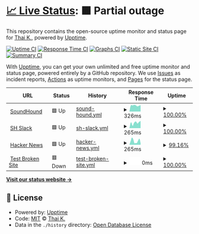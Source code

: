 # [📈 Live Status](https://thaaai.github.io/upptime): <!--live status--> **🟧 Partial outage**

This repository contains the open-source uptime monitor and status page for [Thai K.](https://thaaai.github.io/upptime), powered by [Upptime](https://github.com/upptime/upptime).

[![Uptime CI](https://github.com/thaaai/upptime/workflows/Uptime%20CI/badge.svg)](https://github.com/thaaai/upptime/actions?query=workflow%3A%22Uptime+CI%22)
[![Response Time CI](https://github.com/thaaai/upptime/workflows/Response%20Time%20CI/badge.svg)](https://github.com/thaaai/upptime/actions?query=workflow%3A%22Response+Time+CI%22)
[![Graphs CI](https://github.com/thaaai/upptime/workflows/Graphs%20CI/badge.svg)](https://github.com/thaaai/upptime/actions?query=workflow%3A%22Graphs+CI%22)
[![Static Site CI](https://github.com/thaaai/upptime/workflows/Static%20Site%20CI/badge.svg)](https://github.com/thaaai/upptime/actions?query=workflow%3A%22Static+Site+CI%22)
[![Summary CI](https://github.com/thaaai/upptime/workflows/Summary%20CI/badge.svg)](https://github.com/thaaai/upptime/actions?query=workflow%3A%22Summary+CI%22)

With [Upptime](https://upptime.js.org), you can get your own unlimited and free uptime monitor and status page, powered entirely by a GitHub repository. We use [Issues](https://github.com/thaaai/upptime/issues) as incident reports, [Actions](https://github.com/thaaai/upptime/actions) as uptime monitors, and [Pages](https://thaaai.github.io/upptime) for the status page.

<!--start: status pages-->
<!-- This summary is generated by Upptime (https://github.com/upptime/upptime) -->
<!-- Do not edit this manually, your changes will be overwritten -->
<!-- prettier-ignore -->
| URL | Status | History | Response Time | Uptime |
| --- | ------ | ------- | ------------- | ------ |
| <img alt="" src="https://icons.duckduckgo.com/ip3/www.soundhound.com.ico" height="13"> [SoundHound](https://www.soundhound.com) | 🟩 Up | [sound-hound.yml](https://github.com/thaaai/upptime/commits/HEAD/history/sound-hound.yml) | <details><summary><img alt="Response time graph" src="./graphs/sound-hound/response-time-week.png" height="20"> 326ms</summary><br><a href="https://thaaai.github.io/upptime/history/sound-hound"><img alt="Response time 582" src="https://img.shields.io/endpoint?url=https%3A%2F%2Fraw.githubusercontent.com%2Fthaaai%2Fupptime%2FHEAD%2Fapi%2Fsound-hound%2Fresponse-time.json"></a><br><a href="https://thaaai.github.io/upptime/history/sound-hound"><img alt="24-hour response time 344" src="https://img.shields.io/endpoint?url=https%3A%2F%2Fraw.githubusercontent.com%2Fthaaai%2Fupptime%2FHEAD%2Fapi%2Fsound-hound%2Fresponse-time-day.json"></a><br><a href="https://thaaai.github.io/upptime/history/sound-hound"><img alt="7-day response time 326" src="https://img.shields.io/endpoint?url=https%3A%2F%2Fraw.githubusercontent.com%2Fthaaai%2Fupptime%2FHEAD%2Fapi%2Fsound-hound%2Fresponse-time-week.json"></a><br><a href="https://thaaai.github.io/upptime/history/sound-hound"><img alt="30-day response time 349" src="https://img.shields.io/endpoint?url=https%3A%2F%2Fraw.githubusercontent.com%2Fthaaai%2Fupptime%2FHEAD%2Fapi%2Fsound-hound%2Fresponse-time-month.json"></a><br><a href="https://thaaai.github.io/upptime/history/sound-hound"><img alt="1-year response time 582" src="https://img.shields.io/endpoint?url=https%3A%2F%2Fraw.githubusercontent.com%2Fthaaai%2Fupptime%2FHEAD%2Fapi%2Fsound-hound%2Fresponse-time-year.json"></a></details> | <details><summary><a href="https://thaaai.github.io/upptime/history/sound-hound">100.00%</a></summary><a href="https://thaaai.github.io/upptime/history/sound-hound"><img alt="All-time uptime 99.71%" src="https://img.shields.io/endpoint?url=https%3A%2F%2Fraw.githubusercontent.com%2Fthaaai%2Fupptime%2FHEAD%2Fapi%2Fsound-hound%2Fuptime.json"></a><br><a href="https://thaaai.github.io/upptime/history/sound-hound"><img alt="24-hour uptime 100.00%" src="https://img.shields.io/endpoint?url=https%3A%2F%2Fraw.githubusercontent.com%2Fthaaai%2Fupptime%2FHEAD%2Fapi%2Fsound-hound%2Fuptime-day.json"></a><br><a href="https://thaaai.github.io/upptime/history/sound-hound"><img alt="7-day uptime 100.00%" src="https://img.shields.io/endpoint?url=https%3A%2F%2Fraw.githubusercontent.com%2Fthaaai%2Fupptime%2FHEAD%2Fapi%2Fsound-hound%2Fuptime-week.json"></a><br><a href="https://thaaai.github.io/upptime/history/sound-hound"><img alt="30-day uptime 100.00%" src="https://img.shields.io/endpoint?url=https%3A%2F%2Fraw.githubusercontent.com%2Fthaaai%2Fupptime%2FHEAD%2Fapi%2Fsound-hound%2Fuptime-month.json"></a><br><a href="https://thaaai.github.io/upptime/history/sound-hound"><img alt="1-year uptime 99.71%" src="https://img.shields.io/endpoint?url=https%3A%2F%2Fraw.githubusercontent.com%2Fthaaai%2Fupptime%2FHEAD%2Fapi%2Fsound-hound%2Fuptime-year.json"></a></details>
| <img alt="" src="https://icons.duckduckgo.com/ip3/soundhound.slack.com.ico" height="13"> [SH Slack](https://soundhound.slack.com) | 🟩 Up | [sh-slack.yml](https://github.com/thaaai/upptime/commits/HEAD/history/sh-slack.yml) | <details><summary><img alt="Response time graph" src="./graphs/sh-slack/response-time-week.png" height="20"> 265ms</summary><br><a href="https://thaaai.github.io/upptime/history/sh-slack"><img alt="Response time 252" src="https://img.shields.io/endpoint?url=https%3A%2F%2Fraw.githubusercontent.com%2Fthaaai%2Fupptime%2FHEAD%2Fapi%2Fsh-slack%2Fresponse-time.json"></a><br><a href="https://thaaai.github.io/upptime/history/sh-slack"><img alt="24-hour response time 123" src="https://img.shields.io/endpoint?url=https%3A%2F%2Fraw.githubusercontent.com%2Fthaaai%2Fupptime%2FHEAD%2Fapi%2Fsh-slack%2Fresponse-time-day.json"></a><br><a href="https://thaaai.github.io/upptime/history/sh-slack"><img alt="7-day response time 265" src="https://img.shields.io/endpoint?url=https%3A%2F%2Fraw.githubusercontent.com%2Fthaaai%2Fupptime%2FHEAD%2Fapi%2Fsh-slack%2Fresponse-time-week.json"></a><br><a href="https://thaaai.github.io/upptime/history/sh-slack"><img alt="30-day response time 220" src="https://img.shields.io/endpoint?url=https%3A%2F%2Fraw.githubusercontent.com%2Fthaaai%2Fupptime%2FHEAD%2Fapi%2Fsh-slack%2Fresponse-time-month.json"></a><br><a href="https://thaaai.github.io/upptime/history/sh-slack"><img alt="1-year response time 252" src="https://img.shields.io/endpoint?url=https%3A%2F%2Fraw.githubusercontent.com%2Fthaaai%2Fupptime%2FHEAD%2Fapi%2Fsh-slack%2Fresponse-time-year.json"></a></details> | <details><summary><a href="https://thaaai.github.io/upptime/history/sh-slack">100.00%</a></summary><a href="https://thaaai.github.io/upptime/history/sh-slack"><img alt="All-time uptime 100.00%" src="https://img.shields.io/endpoint?url=https%3A%2F%2Fraw.githubusercontent.com%2Fthaaai%2Fupptime%2FHEAD%2Fapi%2Fsh-slack%2Fuptime.json"></a><br><a href="https://thaaai.github.io/upptime/history/sh-slack"><img alt="24-hour uptime 100.00%" src="https://img.shields.io/endpoint?url=https%3A%2F%2Fraw.githubusercontent.com%2Fthaaai%2Fupptime%2FHEAD%2Fapi%2Fsh-slack%2Fuptime-day.json"></a><br><a href="https://thaaai.github.io/upptime/history/sh-slack"><img alt="7-day uptime 100.00%" src="https://img.shields.io/endpoint?url=https%3A%2F%2Fraw.githubusercontent.com%2Fthaaai%2Fupptime%2FHEAD%2Fapi%2Fsh-slack%2Fuptime-week.json"></a><br><a href="https://thaaai.github.io/upptime/history/sh-slack"><img alt="30-day uptime 100.00%" src="https://img.shields.io/endpoint?url=https%3A%2F%2Fraw.githubusercontent.com%2Fthaaai%2Fupptime%2FHEAD%2Fapi%2Fsh-slack%2Fuptime-month.json"></a><br><a href="https://thaaai.github.io/upptime/history/sh-slack"><img alt="1-year uptime 100.00%" src="https://img.shields.io/endpoint?url=https%3A%2F%2Fraw.githubusercontent.com%2Fthaaai%2Fupptime%2FHEAD%2Fapi%2Fsh-slack%2Fuptime-year.json"></a></details>
| <img alt="" src="https://icons.duckduckgo.com/ip3/news.ycombinator.com.ico" height="13"> [Hacker News](https://news.ycombinator.com) | 🟩 Up | [hacker-news.yml](https://github.com/thaaai/upptime/commits/HEAD/history/hacker-news.yml) | <details><summary><img alt="Response time graph" src="./graphs/hacker-news/response-time-week.png" height="20"> 265ms</summary><br><a href="https://thaaai.github.io/upptime/history/hacker-news"><img alt="Response time 305" src="https://img.shields.io/endpoint?url=https%3A%2F%2Fraw.githubusercontent.com%2Fthaaai%2Fupptime%2FHEAD%2Fapi%2Fhacker-news%2Fresponse-time.json"></a><br><a href="https://thaaai.github.io/upptime/history/hacker-news"><img alt="24-hour response time 453" src="https://img.shields.io/endpoint?url=https%3A%2F%2Fraw.githubusercontent.com%2Fthaaai%2Fupptime%2FHEAD%2Fapi%2Fhacker-news%2Fresponse-time-day.json"></a><br><a href="https://thaaai.github.io/upptime/history/hacker-news"><img alt="7-day response time 265" src="https://img.shields.io/endpoint?url=https%3A%2F%2Fraw.githubusercontent.com%2Fthaaai%2Fupptime%2FHEAD%2Fapi%2Fhacker-news%2Fresponse-time-week.json"></a><br><a href="https://thaaai.github.io/upptime/history/hacker-news"><img alt="30-day response time 326" src="https://img.shields.io/endpoint?url=https%3A%2F%2Fraw.githubusercontent.com%2Fthaaai%2Fupptime%2FHEAD%2Fapi%2Fhacker-news%2Fresponse-time-month.json"></a><br><a href="https://thaaai.github.io/upptime/history/hacker-news"><img alt="1-year response time 305" src="https://img.shields.io/endpoint?url=https%3A%2F%2Fraw.githubusercontent.com%2Fthaaai%2Fupptime%2FHEAD%2Fapi%2Fhacker-news%2Fresponse-time-year.json"></a></details> | <details><summary><a href="https://thaaai.github.io/upptime/history/hacker-news">99.16%</a></summary><a href="https://thaaai.github.io/upptime/history/hacker-news"><img alt="All-time uptime 99.95%" src="https://img.shields.io/endpoint?url=https%3A%2F%2Fraw.githubusercontent.com%2Fthaaai%2Fupptime%2FHEAD%2Fapi%2Fhacker-news%2Fuptime.json"></a><br><a href="https://thaaai.github.io/upptime/history/hacker-news"><img alt="24-hour uptime 100.00%" src="https://img.shields.io/endpoint?url=https%3A%2F%2Fraw.githubusercontent.com%2Fthaaai%2Fupptime%2FHEAD%2Fapi%2Fhacker-news%2Fuptime-day.json"></a><br><a href="https://thaaai.github.io/upptime/history/hacker-news"><img alt="7-day uptime 99.16%" src="https://img.shields.io/endpoint?url=https%3A%2F%2Fraw.githubusercontent.com%2Fthaaai%2Fupptime%2FHEAD%2Fapi%2Fhacker-news%2Fuptime-week.json"></a><br><a href="https://thaaai.github.io/upptime/history/hacker-news"><img alt="30-day uptime 99.81%" src="https://img.shields.io/endpoint?url=https%3A%2F%2Fraw.githubusercontent.com%2Fthaaai%2Fupptime%2FHEAD%2Fapi%2Fhacker-news%2Fuptime-month.json"></a><br><a href="https://thaaai.github.io/upptime/history/hacker-news"><img alt="1-year uptime 99.87%" src="https://img.shields.io/endpoint?url=https%3A%2F%2Fraw.githubusercontent.com%2Fthaaai%2Fupptime%2FHEAD%2Fapi%2Fhacker-news%2Fuptime-year.json"></a></details>
| <img alt="" src="https://icons.duckduckgo.com/ip3/thissitedoesnotexist.koj.co.ico" height="13"> [Test Broken Site](https://thissitedoesnotexist.koj.co) | 🟥 Down | [test-broken-site.yml](https://github.com/thaaai/upptime/commits/HEAD/history/test-broken-site.yml) | <details><summary><img alt="Response time graph" src="./graphs/test-broken-site/response-time-week.png" height="20"> 0ms</summary><br><a href="https://thaaai.github.io/upptime/history/test-broken-site"><img alt="Response time 0" src="https://img.shields.io/endpoint?url=https%3A%2F%2Fraw.githubusercontent.com%2Fthaaai%2Fupptime%2FHEAD%2Fapi%2Ftest-broken-site%2Fresponse-time.json"></a><br><a href="https://thaaai.github.io/upptime/history/test-broken-site"><img alt="24-hour response time 0" src="https://img.shields.io/endpoint?url=https%3A%2F%2Fraw.githubusercontent.com%2Fthaaai%2Fupptime%2FHEAD%2Fapi%2Ftest-broken-site%2Fresponse-time-day.json"></a><br><a href="https://thaaai.github.io/upptime/history/test-broken-site"><img alt="7-day response time 0" src="https://img.shields.io/endpoint?url=https%3A%2F%2Fraw.githubusercontent.com%2Fthaaai%2Fupptime%2FHEAD%2Fapi%2Ftest-broken-site%2Fresponse-time-week.json"></a><br><a href="https://thaaai.github.io/upptime/history/test-broken-site"><img alt="30-day response time 0" src="https://img.shields.io/endpoint?url=https%3A%2F%2Fraw.githubusercontent.com%2Fthaaai%2Fupptime%2FHEAD%2Fapi%2Ftest-broken-site%2Fresponse-time-month.json"></a><br><a href="https://thaaai.github.io/upptime/history/test-broken-site"><img alt="1-year response time 0" src="https://img.shields.io/endpoint?url=https%3A%2F%2Fraw.githubusercontent.com%2Fthaaai%2Fupptime%2FHEAD%2Fapi%2Ftest-broken-site%2Fresponse-time-year.json"></a></details> | <details><summary><a href="https://thaaai.github.io/upptime/history/test-broken-site">100.00%</a></summary><a href="https://thaaai.github.io/upptime/history/test-broken-site"><img alt="All-time uptime 100.00%" src="https://img.shields.io/endpoint?url=https%3A%2F%2Fraw.githubusercontent.com%2Fthaaai%2Fupptime%2FHEAD%2Fapi%2Ftest-broken-site%2Fuptime.json"></a><br><a href="https://thaaai.github.io/upptime/history/test-broken-site"><img alt="24-hour uptime 100.00%" src="https://img.shields.io/endpoint?url=https%3A%2F%2Fraw.githubusercontent.com%2Fthaaai%2Fupptime%2FHEAD%2Fapi%2Ftest-broken-site%2Fuptime-day.json"></a><br><a href="https://thaaai.github.io/upptime/history/test-broken-site"><img alt="7-day uptime 100.00%" src="https://img.shields.io/endpoint?url=https%3A%2F%2Fraw.githubusercontent.com%2Fthaaai%2Fupptime%2FHEAD%2Fapi%2Ftest-broken-site%2Fuptime-week.json"></a><br><a href="https://thaaai.github.io/upptime/history/test-broken-site"><img alt="30-day uptime 100.00%" src="https://img.shields.io/endpoint?url=https%3A%2F%2Fraw.githubusercontent.com%2Fthaaai%2Fupptime%2FHEAD%2Fapi%2Ftest-broken-site%2Fuptime-month.json"></a><br><a href="https://thaaai.github.io/upptime/history/test-broken-site"><img alt="1-year uptime 100.00%" src="https://img.shields.io/endpoint?url=https%3A%2F%2Fraw.githubusercontent.com%2Fthaaai%2Fupptime%2FHEAD%2Fapi%2Ftest-broken-site%2Fuptime-year.json"></a></details>

<!--end: status pages-->

[**Visit our status website →**](https://thaaai.github.io/upptime)

## 📄 License

- Powered by: [Upptime](https://github.com/upptime/upptime)
- Code: [MIT](./LICENSE) © [Thai K.](https://thaaai.github.io/upptime)
- Data in the `./history` directory: [Open Database License](https://opendatacommons.org/licenses/odbl/1-0/)
